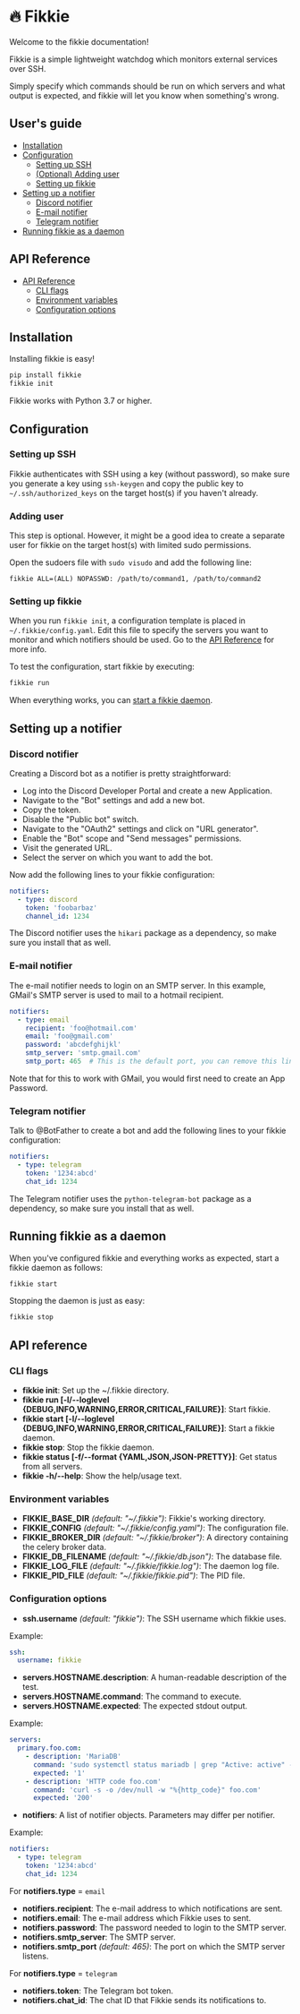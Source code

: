 # 🔥 Fikkie

Welcome to the fikkie documentation!

Fikkie is a simple lightweight watchdog which monitors external services over
SSH.

Simply specify which commands should be run on which servers and what output is
expected, and fikkie will let you know when something's wrong.


## User's guide

* [Installation](#installation)
* [Configuration](#configuration)
  * [Setting up SSH](#setting-up-ssh)
  * [(Optional) Adding user](#adding-user)
  * [Setting up fikkie](#setting-up-fikkie)
* [Setting up a notifier](#setting-up-a-notifier)
  * [Discord notifier](#discord-notifier)
  * [E-mail notifier](#e-mail-notifier)
  * [Telegram notifier](#telegram-notifier)
* [Running fikkie as a daemon](#running-fikkie-as-a-daemon)


## API Reference

* [API Reference](#api-reference-1)
  * [CLI flags](#cli-flags)
  * [Environment variables](#environment-variables)
  * [Configuration options](#configuration-options)


## Installation

Installing fikkie is easy!

```bash
pip install fikkie
fikkie init
```

Fikkie works with Python 3.7 or higher.


## Configuration

### Setting up SSH

Fikkie authenticates with SSH using a key (without password), so make sure you
generate a key using `ssh-keygen` and copy the public key to
`~/.ssh/authorized_keys` on the target host(s) if you haven't already.

### Adding user

This step is optional. However, it might be a good idea to create a separate
user for fikkie on the target host(s) with limited sudo permissions.

Open the sudoers file with `sudo visudo` and add the following line:

```
fikkie ALL=(ALL) NOPASSWD: /path/to/command1, /path/to/command2
```

### Setting up fikkie

When you run `fikkie init`, a configuration template is placed in
`~/.fikkie/config.yaml`. Edit this file to specify the servers you want to
monitor and which notifiers should be used. Go to the
[API Reference](#api-reference) for more info.

To test the configuration, start fikkie by executing:

```bash
fikkie run
```

When everything works, you can [start a fikkie daemon](#running-fikkie-as-a-daemon).

## Setting up a notifier

### Discord notifier

Creating a Discord bot as a notifier is pretty straightforward:

* Log into the Discord Developer Portal and create a new Application.
* Navigate to the "Bot" settings and add a new bot.
* Copy the token.
* Disable the "Public bot" switch.
* Navigate to the "OAuth2" settings and click on "URL generator".
* Enable the "Bot" scope and "Send messages" permissions.
* Visit the generated URL.
* Select the server on which you want to add the bot.

Now add the following lines to your fikkie configuration:

```yaml
notifiers:
  - type: discord
    token: 'foobarbaz'
    channel_id: 1234
```

The Discord notifier uses the `hikari` package as a dependency, so make sure you install
that as well.

### E-mail notifier

The e-mail notifier needs to login on an SMTP server. In this example, GMail's SMTP
server is used to mail to a hotmail recipient.

```yaml
notifiers:
  - type: email
    recipient: 'foo@hotmail.com'
    email: 'foo@gmail.com'
    password: 'abcdefghijkl'
    smtp_server: 'smtp.gmail.com'
    smtp_port: 465  # This is the default port, you can remove this line
```

Note that for this to work with GMail, you would first need to create an App Password.

### Telegram notifier

Talk to @BotFather to create a bot and add the following lines to your fikkie
configuration:

```yaml
notifiers:
  - type: telegram
    token: '1234:abcd'
    chat_id: 1234
```

The Telegram notifier uses the `python-telegram-bot` package as a dependency,
so make sure you install that as well.


## Running fikkie as a daemon

When you've configured fikkie and everything works as expected, start a fikkie daemon as
follows:

```bash
fikkie start
```

Stopping the daemon is just as easy:

```bash
fikkie stop
```


## API reference

### CLI flags

* **fikkie init**: Set up the ~/.fikkie directory.
* **fikkie run [-l/--loglevel {DEBUG,INFO,WARNING,ERROR,CRITICAL,FAILURE}]**:
Start fikkie.
* **fikkie start [-l/--loglevel {DEBUG,INFO,WARNING,ERROR,CRITICAL,FAILURE}]**:
Start a fikkie daemon.
* **fikkie stop**: Stop the fikkie daemon.
* **fikkie status [-f/--format {YAML,JSON,JSON-PRETTY}]**: Get status from all servers.
* **fikkie -h/--help**: Show the help/usage text.

### Environment variables

* **FIKKIE_BASE_DIR** *(default: "~/.fikkie")*: Fikkie's working directory.
* **FIKKIE_CONFIG** *(default: "~/.fikkie/config.yaml")*: The configuration
file.
* **FIKKIE_BROKER_DIR** *(default: "~/.fikkie/broker")*: A directory containing
the celery broker data.
* **FIKKIE_DB_FILENAME** *(default: "~/.fikkie/db.json")*: The database file.
* **FIKKIE_LOG_FILE** *(default: "~/.fikkie/fikkie.log")*: The daemon log file.
* **FIKKIE_PID_FILE** *(default: "~/.fikkie/fikkie.pid")*: The PID file.


### Configuration options

* **ssh.username** *(default: "fikkie")*: The SSH username which fikkie uses.

Example:

```yaml
ssh:
  username: fikkie
```

* **servers.HOSTNAME.description**: A human-readable description of the test.
* **servers.HOSTNAME.command**: The command to execute.
* **servers.HOSTNAME.expected**: The expected stdout output.

Example:

```yaml
servers:
  primary.foo.com:
    - description: 'MariaDB'
      command: 'sudo systemctl status mariadb | grep "Active: active" -c'
      expected: '1'
    - description: 'HTTP code foo.com'
      command: 'curl -s -o /dev/null -w "%{http_code}" foo.com'
      expected: '200'
```

* **notifiers**: A list of notifier objects. Parameters may differ per
notifier.

Example:

```yaml
notifiers:
  - type: telegram
    token: '1234:abcd'
    chat_id: 1234
```

For **notifiers.type** = `email`
* **notifiers.recipient**: The e-mail address to which notifications are sent.
* **notifiers.email**: The e-mail address which Fikkie uses to sent.
* **notifiers.password**: The password needed to login to the SMTP server.
* **notifiers.smtp_server**: The SMTP server.
* **notifiers.smtp_port** *(default: 465)*: The port on which the SMTP server listens.

For **notifiers.type** = `telegram`
* **notifiers.token**: The Telegram bot token.
* **notifiers.chat_id**: The chat ID that Fikkie sends its notifications to.
